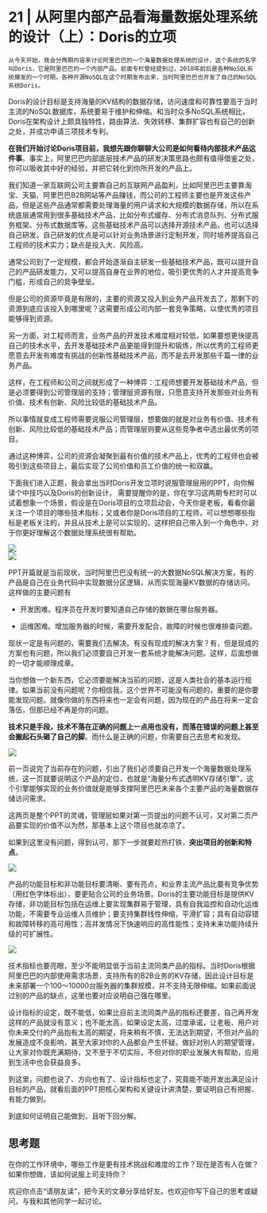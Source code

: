 # 21 | 从阿里内部产品看海量数据处理系统的设计（上）：Doris的立项

    从今天开始，我会分两期内容来讨论阿里巴巴的一个海量数据处理系统的设计，这个系统的名字叫Doris，它是阿里巴巴的一个内部产品。前面专栏曾经提到过，2010年前后是各种NoSQL系统爆发的一个时期，各种开源NoSQL在这个时期发布出来，当时阿里巴巴也开发了自己的NoSQL系统Doris。

Doris的设计目标是支持海量的KV结构的数据存储，访问速度和可靠性要高于当时主流的NoSQL数据库，系统要易于维护和伸缩。和当时众多NoSQL系统相比，Doris在架构设计上颇具独特性，路由算法、失效转移、集群扩容也有自己的创新之处，并成功申请三项技术专利。

**在我们开始讨论Doris项目前，我想先跟你聊聊大公司是如何看待内部技术产品这件事**。事实上，阿里巴巴内部底层技术产品的研发决策思路也颇有值得借鉴之处，你可以吸收其中好的经验，并把它转化到你所开发的产品上。

我们知道一家互联网公司主要靠自己的互联网产品盈利，比如阿里巴巴主要靠淘宝、天猫、阿里巴巴B2B网站等产品赚钱，而公司的工程师主要也是开发这些产品，但是这些产品通常都需要处理海量的用户请求和大规模的数据存储，所以在系统底层通常用到很多基础技术产品，比如分布式缓存、分布式消息队列、分布式服务框架、分布式数据库等。这些基础技术产品可以选择开源技术产品，也可以选择自己研发。自己研发的优点是可以针对业务场景进行定制开发，同时培养提高自己工程师的技术实力；缺点是投入大、风险高。

通常公司到了一定规模，都会开始逐渐自主研发一些基础技术产品，既可以提升自己的产品研发能力，又可以提高自身在业界的地位，吸引更优秀的人才并提高竞争门槛，形成自己的竞争壁垒。

但是公司的资源毕竟是有限的，主要的资源又投入到业务产品开发去了，那剩下的资源到底应该投入到哪里呢？这需要形成公司内部一套竞争策略，以使优秀的项目能够得到资源。

另一方面，对工程师而言，业务产品的开发技术难度相对较低，如果要想更快提高自己的技术水平，去开发基础技术产品更能得到提升和锻炼，所以优秀的工程师更愿意去开发有难度有挑战的创新性基础技术产品，而不是去开发那些千篇一律的业务产品。

这样，在工程师和公司之间就形成了一种博弈：工程师想要开发基础技术产品，但是必须要得到公司管理层的支持；管理层资源有限，只愿意支持开发那些对业务有价值、技术有创新、风险比较低的基础技术产品。

所以事情就变成工程师需要说服公司管理层，想要做的就是对业务有价值、技术有创新、风险比较低的基础技术产品；而管理层则要从这些竞争者中选出最优秀的项目。

通过这种博弈，公司的资源会凝聚到最有价值的技术产品上，优秀的工程师也会被吸引到这些项目上，最后实现了公司价值和员工价值的统一和双赢。

下面我们进入正题，我会拿出当时Doris开发立项时说服管理层用的PPT，向你解读个中技巧以及Doris的创新设计。 需要提醒你的是，你在学习这两期专栏时可以试着想象一个场景，假设是在Doris项目的立项启动会，今天你是老板，看看你最关注一个项目的哪些技术指标；又或者你是Doris项目的工程师，可以想想哪些指标是老板关注的，并且从技术上是可以实现的。这样把自己带入到一个角色中，对于你更好理解这个数据处理系统很有帮助。

![](https://static001.geekbang.org/resource/image/60/05/604b240c9adaff2d84e9603d96e54905.png)  
![](https://static001.geekbang.org/resource/image/05/b2/055f0ba8cfd561e306c7345e6c0cc7b2.png)

PPT开篇就是当前现状，当时阿里巴巴没有统一的大数据NoSQL解决方案，有的产品是自己在业务代码中实现数据分区逻辑，从而实现海量KV数据的存储访问。这样做的主要问题有

*   开发困难。程序员在开发时要知道自己存储的数据在哪台服务器。
    
*   运维困难。增加服务器的时候，需要开发配合，故障的时候也很难排查问题。
    

现状一定是有问题的，需要我们去解决。有没有现成的解决方案？有，但是现成的方案也有问题，所以我们必须要自己开发一套系统才能解决问题。这样，后面想做的一切才能顺理成章。

当你想做一个新东西，它必须要能解决当前的问题，这是人类社会的基本运行规律。如果当前没有问题呢？你相信我，这个世界不可能没有问题的，重要的是你要能发现问题。就像你做的东西将来也一定会有问题，因为现在的产品在将来一定会落伍，但那已经不再是你的问题。

**技术只是手段，技术不落在正确的问题上一点用也没有，而落在错误的问题上甚至会搬起石头砸了自己的脚**。而什么是正确的问题，你需要自己去思考和发现。

![](https://static001.geekbang.org/resource/image/29/fd/2968c50bd69d1d7574d4eec40207b8fd.png)

前一页说完了当前存在的问题，引出了我们必须要自己开发一个海量数据处理系统，这一页就要说明这个产品的定位，也就是“海量分布式透明KV存储引擎”，这个引擎能够实现的业务价值就是能够支撑阿里巴巴未来各个主要产品的海量数据存储访问需求。

这两页是整个PPT的灵魂，管理层如果对第一页提出的问题不认可，又对第二页产品要实现的价值不以为然，那基本上这个项目也就凉凉了。

如果到这里没有问题，得到认可，那下一步就要趁热打铁，**突出项目的创新和特点**。

![](https://static001.geekbang.org/resource/image/a5/58/a50720fdba66389dd7d75d2871e75f58.png)

产品的功能目标和非功能目标要清晰、要有亮点，和业界主流产品比要有竞争优势（用红色字体标出），要更贴合公司的业务场景。Doris的主要功能目标是提供KV存储，非功能目标包括在运维上要实现集群易于管理，具有自我监控和自动化运维功能，不需要专业运维人员维护；要支持集群线性伸缩，平滑扩容；具有自动容错和故障转移的高可用性；高并发情况下快速响应的高性能性；支持未来功能持续升级的可扩展性。

![](https://static001.geekbang.org/resource/image/2c/43/2c86070b16950dd1e3976a9e20e42d43.png)

技术指标也要亮眼，至少不能明显低于当前主流同类产品的指标。当时Doris根据阿里巴巴的内部使用需求场景，支持所有的B2B业务的KV存储，因此设计目标是未来部署一个100～10000台服务器的集群规模，并不支持无限伸缩。如果前面说过别的产品的缺点，这里也要对应说明自己强在哪里。

设计指标的设定，既不能低，如果比目前主流同类产品的指标还要差，自己再开发这样的产品就没有意义；也不能太高，如果设定太高，过度承诺，让老板、用户对你未来交付的产品抱有太高的期望，将来稍有不慎，无法达到期望，不但对产品的发展造成不良影响，甚至大家对你的人品都会产生怀疑。做好对别人的期望管理，让大家对你既充满期待，又不至于不切实际，不但对你的职业发展大有帮助，应用到生活中也会获益良多。

到这里，问题也说了、方向也有了、设计指标也定了，究竟能不能开发出满足设计目标的产品，就看后面的PPT把核心架构和关键设计讲清楚，要证明自己有把握、有能力做到。

到底如何证明自己能做到，且听下回分解。

## 思考题

在你的工作环境中，哪些工作是更有技术挑战和难度的工作？现在是否有人在做？如果你想做，该如何说服上司支持你？

欢迎你点击“请朋友读”，把今天的文章分享给好友。也欢迎你写下自己的思考或疑问，与我和其他同学一起讨论。
    